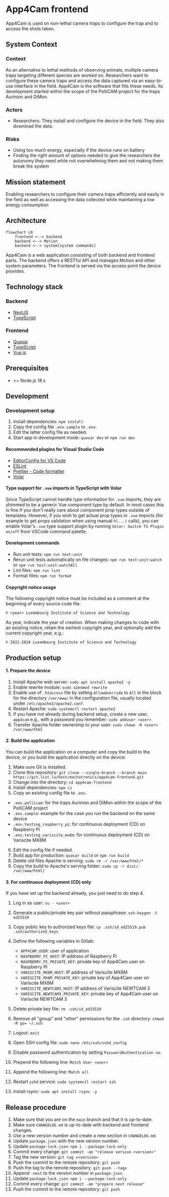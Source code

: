 # App4Cam frontend

App4Cam is used on non-lethal camera traps to configure the trap and to access the shots taken.

## System Context

### Context

As an alternative to lethal methods of observing animals, multiple camera traps targeting different species are worked on.
Researchers want to configure these camera traps and access the data captured via an easy-to-use interface in the field.
App4Cam is the software that fills these needs.
Its development started within the scope of the PolliCAM project for the traps Aurinion and DiMon.

### Actors

- Researchers: They install and configure the device in the field. They also download the data.

### Risks

- Using too much energy, especially if the device runs on battery
- Finding the right amount of options needed to give the researchers the autonomy they need while not overwhelming them and not making them break the system

## Mission statement

Enabling researchers to configure their camera traps efficiently and easily in the field as well as accessing the data collected while maintaining a low energy consumption

## Architecture

```mermaid
flowchart LR
    frontend <--> backend
    backend <--> Motion
    backend <--> system[system commands]
```

App4Cam is a web application consisting of both backend and frontend parts.
The backend offers a RESTful API and manages Motion and other system parameters.
The frontend is served via the access point the device provides.

## Technology stack

### Backend

- [NestJS](https://nestjs.com/)
- [TypeScript](https://www.typescriptlang.org/)

### Frontend

- [Quasar](https://quasar.dev/)
- [TypeScript](https://www.typescriptlang.org/)
- [Vue.js](https://vuejs.org/)

## Prerequisites

- \>= Node.js 18.x

## Development

### Development setup

1. Install dependencies: `npm install`
2. Copy the config file `.env.sample` to `.env`.
3. Edit the latter config file as needed.
4. Start app in development mode: `quasar dev` or `npm run dev`

#### Recommended plugins for Visual Studio Code

- [EditorConfig for VS Code](https://marketplace.visualstudio.com/items?itemName=EditorConfig.EditorConfig)
- [ESLint](https://marketplace.visualstudio.com/items?itemName=dbaeumer.vscode-eslint)
- [Prettier - Code formatter](https://marketplace.visualstudio.com/items?itemName=esbenp.prettier-vscode)
- [Volar](https://marketplace.visualstudio.com/items?itemName=johnsoncodehk.volar)

#### Type support for `.vue` imports in TypeScript with Volar

Since TypeScript cannot handle type information for `.vue` imports, they are shimmed to be a generic Vue component type by default. In most cases this is fine if you don't really care about component prop types outside of templates. However, if you wish to get actual prop types in `.vue` imports (for example to get props validation when using manual `h(...)` calls), you can enable Volar's `.vue` type support plugin by running `Volar: Switch TS Plugin on/off` from VSCode command palette.

#### Development commands

- Run unit tests: `npm run test:unit`
- Rerun unit tests automatically on file changes: `npm run test:unit:watch` or `npm run test:unit:watchAll`
- Lint files: `npm run lint`
- Format files: `npm run format`

#### Copyright notice usage

The following copyright notice must be included as a comment at the beginning of every source code file:

```
© <year> Luxembourg Institute of Science and Technology
```

As year, indicate the year of creation. When making changes to code with an existing notice, retain the earliest copyright year, and optionally add the current copyright year, e.g.:

```
© 2022-2024 Luxembourg Institute of Science and Technology
```

## Production setup

#### 1. Prepare the device

1. Install Apache web server: `sudo apt install apache2 -y`
2. Enable rewrite module: `sudo a2enmod rewrite`
3. Enable use of `.htaccess` file by setting `AllowOverride` to `All` in the block for the directory `/var/www/` in the configuration file, usually located under `/etc/apache2/apache2.conf`.
4. Restart Apache: `sudo systemctl restart apache2`
5. If you have not already during backend setup, create a new user, `app4cam` e.g., with a password you remember: `sudo adduser <user>`
6. Transfer Apache folder ownership to your user: `sudo chown -R <user> /var/www/html`

#### 2. Build the application

You can build the application on a computer and copy the build to the device, or you build the application directly on the device:

1. Make sure Git is installed.
2. Clone this repository: `git clone --single-branch --branch main https://git.list.lu/host/mechatronics/app4cam-frontend.git`
3. Change into the directory: `cd app4cam-frontend`
4. Install dependencies: `npm ci`
5. Copy an existing config file to `.env`.

- `.env.pollicam`: for the traps Aurinion and DiMon within the scope of the PolliCAM project
- `.env.sample`: example for the case you run the backend on the same device
- `.env.testing_raspberry_pi`: for continuous deployment (CD) on Raspberry Pi
- `.env.testing_variscite_mx8m`: for continuous deployment (CD) on Variscite MX8M

6. Edit the config file if needed.
7. Build app for production: `quasar build` or `npm run build`
8. Delete old files Apache is serving: `sudo rm -r /var/www/html/*`
9. Copy the build to Apache's serving folder: `sudo cp -r dist/. /var/www/html/`

#### 3. For continuous deployment (CD) only

If you have set up the backend already, you just need to do step 4.

1. Log in as user: `su - <user>`
2. Generate a public/private key pair without passphrase: `ssh-keygen -t ed25519`
3. Copy public key to authorized keys file: `cp .ssh/id_ed25519.pub .ssh/authorized_keys`
4. Define the following variables in Gitlab:

   - `APP4CAM_USER`: user of application
   - `RASPBERRY_PI_HOST`: IP address of Raspberry Pi
   - `RASPBERRY_PI_PRIVATE_KEY`: private key of App4Cam user on Raspberry Pi
   - `VARISCITE_MX8M_HOST`: IP address of Variscite MX8M
   - `VARISCITE_MX8M_PRIVATE_KEY`: private key of App4Cam user on Variscite MX8M
   - `VARISCITE_NEWTCAM3_HOST`: IP address of Variscite NEWTCAM 3
   - `VARISCITE_NEWTCAM3_PRIVATE_KEY`: private key of App4Cam user on Variscite NEWTCAM 3

5. Delete private key file: `rm .ssh/id_ed25519`
6. Remove all "group" and "other" permissions for the `.ssh` directory: `chmod -R go= ~/.ssh`
7. Logout: `exit`
8. Open SSH config file: `sudo nano /etc/ssh/sshd_config`
9. Disable password authentication by setting `PasswordAuthentication no`.
10. Prepend the following line: `Match User <user>`
11. Append the following line: `Match all`
12. Restart `sshd` service: `sudo systemctl restart ssh`
13. Install rsync: `sudo apt install rsync -y`

## Release procedure

1. Make sure that you are on the `main` branch and that it is up-to-date.
2. Make sure `CHANGELOG.md` is up-to-date with backend and frontend changes.
3. Use a new version number and create a new section in `CHANGELOG.md`.
4. Update `package.json` with the new version number.
5. Update `package-lock.json`: `npm i --package-lock-only`
6. Commit every change: `git commit -am "release version <version>"`
7. Tag the new version: `git tag v<version>`
8. Push the commit to the remote repository: `git push`
9. Push the tag to the remote repository: `git push --tags`
10. Append `-next` to the version number in `package.json`.
11. Update `package-lock.json`: `npm i --package-lock-only`
12. Commit every change: `git commit -am "prepare next release"`
13. Push the commit to the remote repository: `git push`
